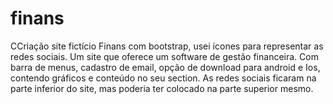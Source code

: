 # finans
CCriação site fictício Finans com bootstrap, usei ícones para representar as redes sociais. Um site que oferece um software de gestão financeira. Com barra de menus, cadastro de email, opção de download para android e Ios, contendo gráficos e conteúdo no seu section. As redes sociais ficaram na parte inferior do site, mas poderia ter colocado na parte superior mesmo.
